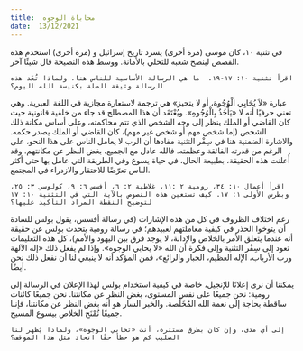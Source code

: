 ```yaml
---
title:  محاباة الوجوه
date:  13/12/2021
---
```


في تثنية ١٠، كان موسى (مرة أخرى) يسرد تاريخ إسرائيل و (مرة أخرى) استخدم هذه القصص لينصح شعبه للتحلي بالأمانة. ووسط هذه النصيحة قال شيئًا آخر.

`اقرأ تثنية ١٠: ١٧-١٩.  ما هي الرسالة الأساسية للناس هنا، ولماذا تُعَد هذه الرسالة وثيقة الصلة بكنيسة الله اليوم؟`

عبارة «لاَ يُحَابِي الْوُجُوهَ، أو لا يتحيز» هي ترجمة لاستعارة مجازية في اللغة العبرية. وهي تعني حرفيًا أنه لا «يَأْخُذُ بِالْوُجُوهِ». ويُعْتَقَد أن هذا المصطلح قد جاء من خلفية قانونية حيث كان القاضي أو الملك ينظر إلى وجه الشخص الذي تتم محاكمته، وعلى أساس مكانة ذلك الشخص (إما شخص مهم أو شخص غير مهم)، كان القاضي أو الملك يصدر حكمه. والاشارة الضمنية هنا في سِفْر التثنية مفادها أن الرب لا يعامل الناس على هذا النحو، على الرغم من قدرته الفائقة وعظمته. فالله عادل مع الجميع، بغض النظر عن مكانتهم. وقد أُعلنت هذه الحقيقة، بطبيعة الحال، في حياة يسوع وفي الطريقة التي عامل بها حتى أكثر الناس تعرّضًا للاحتقار والازدراء في المجتمع.

`اقرأ أعمال ١٠: ٣٤، رومية ٢ :١١، غلاطية ٢: ٦، أفسس ٦: ٩، كولوسي ٣: ٢٥، وبطرس الأولى ١: ١٧. كيف تستعين هذه النصوص بالآية التي في التثنية ١٠: ١٧ لتوضيح النقطة المراد التأكيد عليها؟`

رغم اختلاف الظروف في كل من هذه الإشارات (في رسالة أفسس، يقول بولس للسادة أن يتوخوا الحذر في كيفية معاملتهم لعبيدهم؛ في رسالة رومية يتحدث بولس عن حقيقة أنه عندما يتعلق الأمر بالخلاص والإدانة، لا يوجد فرق بين اليهود والأمم)، كل هذه التعليمات تعود إلى سِفْر التثنية وإلى فكرة أن الله «لا يحابي الوجوه».  وإذا لم يفعل ذلك «إله الآلهة ورب الأرباب، الإله العظيم، الجبار والرائع»، فمن المؤكد أنه لا ينبغي لنا أن نفعل ذلك نحن أيضًا.

يمكننا أن نرى إعلانًا للإنجيل، خاصة في كيفية استخدام بولس لهذا الإعلان في الرسالة إلى رومية: نحن جميعًا على نفس المستوى، بغض النظر عن مكانتنا.  نحن جميعًا كائنات ساقطة بحاجة إلى نعمة الله المُخَلِّصة.  والخبر السار هو أنه بغض النظر عن مكانتنا، فإننا جميعًا نُمْنَح الخلاص بيسوع المسيح.

`إلى أي مدى، وإن كان بطرق مستترة، أنت «تحابي الوجوه»، ولماذا يُظهر لنا الصليب كم هو خطأ حقًا اتخاذ مثل هذا الموقف؟`